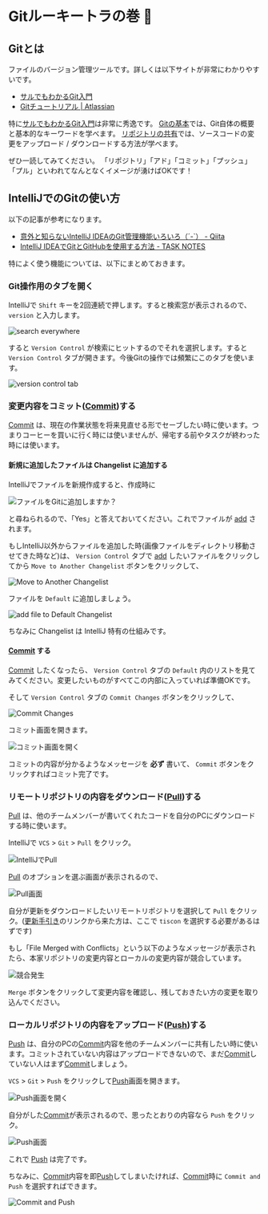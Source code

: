 # Gitルーキートラの巻 :tiger:

## Gitとは

ファイルのバージョン管理ツールです。詳しくは以下サイトが非常にわかりやすいです。

* [サルでもわかるGit入門](http://www.backlog.jp/git-guide/)
* [Gitチュートリアル | Atlassian](https://www.atlassian.com/ja/git)

特に[サルでもわかるGit入門](http://www.backlog.jp/git-guide/)は非常に秀逸です。
[Gitの基本](http://www.backlog.jp/git-guide/intro/intro1_1.html)では、Git自体の概要と基本的なキーワードを学べます。
[リポジトリの共有](http://www.backlog.jp/git-guide/intro/intro3_1.html)では、ソースコードの変更をアップロード / ダウンロードする方法が学べます。

ぜひ一読してみてください。
「リポジトリ」「アド」「コミット」「プッシュ」「プル」といわれてなんとなくイメージが湧けばOKです！

## IntelliJでのGitの使い方

以下の記事が参考になります。

* [意外と知らないIntelliJ IDEAのGit管理機能いろいろ（´-`） - Qiita](http://qiita.com/yoppe/items/fd03607d4d4f191d32dd)
* [IntelliJ IDEAでGitとGitHubを使用する方法 - TASK NOTES](http://www.task-notes.com/entry/20160511/1462935600)

特によく使う機能については、以下にまとめておきます。

### Git操作用のタブを開く

IntelliJで `Shift` キーを2回連続で押します。すると検索窓が表示されるので、 `version` と入力します。

![search everywhere](image/git_for_rookie_open_version_control_1.png)

すると `Version Control` が検索にヒットするのでそれを選択します。すると `Version Control` タブが開きます。今後Gitの操作では頻繁にこのタブを使います。

![version control tab](image/git_for_rookie_open_version_control_2.png)

### 変更内容をコミット([Commit](https://www.atlassian.com/ja/git/tutorial/git-basics#!commit))する

[Commit](https://www.atlassian.com/ja/git/tutorial/git-basics#!commit) は、現在の作業状態を将来見直せる形でセーブしたい時に使います。つまりコーヒーを買いに行く時には使いませんが、帰宅する前やタスクが終わった時には使います。

#### 新規に追加したファイルは Changelist に追加する

IntelliJでファイルを新規作成すると、作成時に

![ファイルをGitに追加しますか？](image/git_for_rookie_add_file_1.png)

と尋ねられるので、「Yes」と答えておいてください。これでファイルが [add](https://www.atlassian.com/ja/git/tutorial/git-basics#!add) されます。

もしIntelliJ以外からファイルを追加した時(画像ファイルをディレクトリ移動させてきた時など)は、 `Version Control` タブで [add](https://www.atlassian.com/ja/git/tutorial/git-basics#!add) したいファイルをクリックしてから `Move to Another Changelist` ボタンをクリックして、

![Move to Another Changelist](image/git_for_rookie_add_file_2.png)

ファイルを `Default` に追加しましょう。

![add file to Default Changelist](image/git_for_rookie_add_file_3.png)

ちなみに Changelist は IntelliJ 特有の仕組みです。

#### [Commit](https://www.atlassian.com/ja/git/tutorial/git-basics#!commit) する

[Commit](https://www.atlassian.com/ja/git/tutorial/git-basics#!commit) したくなったら、 `Version Control` タブの `Default` 内のリストを見てみてください。変更したいものがすべてこの内部に入っていれば準備OKです。

そして `Version Control` タブの `Commit Changes` ボタンをクリックして、

![Commit Changes](image/git_for_rookie_commit_1.png)

コミット画面を開きます。

![コミット画面を開く](image/git_for_rookie_commit_2.png)

コミットの内容が分かるようなメッセージを **必ず** 書いて、 `Commit` ボタンをクリックすればコミット完了です。

### リモートリポジトリの内容をダウンロード([Pull](https://www.atlassian.com/ja/git/tutorial/remote-repositories#!pull))する

[Pull](https://www.atlassian.com/ja/git/tutorial/remote-repositories#!pull) は、他のチームメンバーが書いてくれたコードを自分のPCにダウンロードする時に使います。

IntelliJで `VCS` > `Git` > `Pull` をクリック。

![IntelliJでPull](image/git_for_rookie_pull_1.png)

[Pull](https://www.atlassian.com/ja/git/tutorial/remote-repositories#!pull) のオプションを選ぶ画面が表示されるので、

![Pull画面](image/git_for_rookie_pull_2.png)

自分が更新をダウンロードしたいリモートリポジトリを選択して `Pull` をクリック。([更新手引き](UpdateGuide.md)のリンクから来た方は、ここで `tiscon` を選択する必要があるはずです)

もし「File Merged with Conflicts」という以下のようなメッセージが表示されたら、本家リポジトリの変更内容とローカルの変更内容が競合しています。

![競合発生](image/git_for_rookie_pull_3.png)

`Merge` ボタンをクリックして変更内容を確認し、残しておきたい方の変更を取り込んでください。

### ローカルリポジトリの内容をアップロード([Push](https://www.atlassian.com/ja/git/tutorial/remote-repositories#!push))する

[Push](https://www.atlassian.com/ja/git/tutorial/remote-repositories#!push) は、自分のPCの[Commit](https://www.atlassian.com/ja/git/tutorial/git-basics#!commit)内容を他のチームメンバーに共有したい時に使います。コミットされていない内容はアップロードできないので、まだ[Commit](https://www.atlassian.com/ja/git/tutorial/git-basics#!commit)していない人はまず[Commit](https://www.atlassian.com/ja/git/tutorial/git-basics#!commit)しましょう。

`VCS` > `Git` > `Push` をクリックして[Push](https://www.atlassian.com/ja/git/tutorial/remote-repositories#!push)画面を開きます。

![Push画面を開く](image/git_for_rookie_push_1.png)

自分がした[Commit](https://www.atlassian.com/ja/git/tutorial/git-basics#!commit)が表示されるので、思ったとおりの内容なら `Push` をクリック。

![Push画面](image/git_for_rookie_push_2.png)

これで [Push](https://www.atlassian.com/ja/git/tutorial/remote-repositories#!push) は完了です。

ちなみに、[Commit](https://www.atlassian.com/ja/git/tutorial/git-basics#!commit)内容を即[Push](https://www.atlassian.com/ja/git/tutorial/remote-repositories#!push)してしまいたければ、[Commit](https://www.atlassian.com/ja/git/tutorial/git-basics#!commit)時に `Commit and Push` を選択すればできます。

![Commit and Push](image/git_for_rookie_push_3.png)
